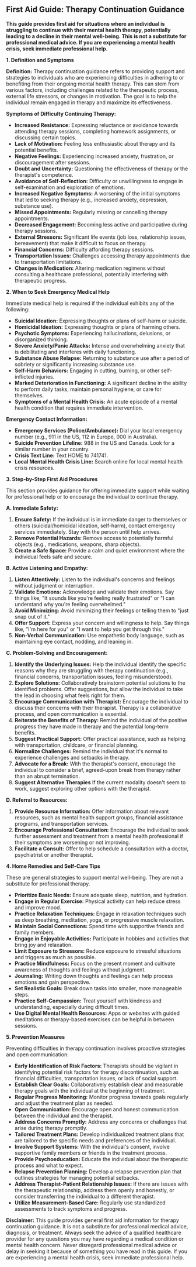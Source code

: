## First Aid Guide: Therapy Continuation Guidance

**This guide provides first aid for situations where an individual is struggling to continue with their mental health therapy, potentially leading to a decline in their mental well-being. This is not a substitute for professional medical advice. If you are experiencing a mental health crisis, seek immediate professional help.**

**1. Definition and Symptoms**

**Definition:** Therapy continuation guidance refers to providing support and strategies to individuals who are experiencing difficulties in adhering to or benefiting from their ongoing mental health therapy. This can stem from various factors, including challenges related to the therapeutic process, external life stressors, or changes in motivation. The goal is to help the individual remain engaged in therapy and maximize its effectiveness.

**Symptoms of Difficulty Continuing Therapy:**

*   **Increased Resistance:** Expressing reluctance or avoidance towards attending therapy sessions, completing homework assignments, or discussing certain topics.
*   **Lack of Motivation:** Feeling less enthusiastic about therapy and its potential benefits.
*   **Negative Feelings:** Experiencing increased anxiety, frustration, or discouragement after sessions.
*   **Doubt and Uncertainty:** Questioning the effectiveness of therapy or the therapist's competence.
*   **Avoidance of Self-Reflection:**  Difficulty or unwillingness to engage in self-examination and exploration of emotions.
*   **Increased Negative Symptoms:**  A worsening of the initial symptoms that led to seeking therapy (e.g., increased anxiety, depression, substance use).
*   **Missed Appointments:** Regularly missing or cancelling therapy appointments.
*   **Decreased Engagement:**  Becoming less active and participative during therapy sessions.
*   **External Stressors:** Significant life events (job loss, relationship issues, bereavement) that make it difficult to focus on therapy.
*   **Financial Concerns:** Difficulty affording therapy sessions.
*   **Transportation Issues:**  Challenges accessing therapy appointments due to transportation limitations.
*   **Changes in Medication:**  Altering medication regimens without consulting a healthcare professional, potentially interfering with therapeutic progress.

**2. When to Seek Emergency Medical Help**

Immediate medical help is required if the individual exhibits any of the following:

*   **Suicidal Ideation:**  Expressing thoughts or plans of self-harm or suicide.
*   **Homicidal Ideation:** Expressing thoughts or plans of harming others.
*   **Psychotic Symptoms:** Experiencing hallucinations, delusions, or disorganized thinking.
*   **Severe Anxiety/Panic Attacks:**  Intense and overwhelming anxiety that is debilitating and interferes with daily functioning.
*   **Substance Abuse Relapse:**  Returning to substance use after a period of sobriety or significantly increasing substance use.
*   **Self-Harm Behaviors:** Engaging in cutting, burning, or other self-inflicted injuries.
*   **Marked Deterioration in Functioning:**  A significant decline in the ability to perform daily tasks, maintain personal hygiene, or care for themselves.
*   **Symptoms of a Mental Health Crisis:** An acute episode of a mental health condition that requires immediate intervention.

**Emergency Contact Information:**

*   **Emergency Services (Police/Ambulance):** Dial your local emergency number (e.g., 911 in the US, 112 in Europe, 000 in Australia).
*   **Suicide Prevention Lifeline:** 988 in the US and Canada. Look for a similar number in your country.
*   **Crisis Text Line:** Text HOME to 741741.
*   **Local Mental Health Crisis Line:** Search online for local mental health crisis resources.

**3. Step-by-Step First Aid Procedures**

This section provides guidance for offering immediate support while waiting for professional help or to encourage the individual to continue therapy.

**A. Immediate Safety:**

1.  **Ensure Safety:** If the individual is in immediate danger to themselves or others (suicidal/homicidal ideation, self-harm), contact emergency services immediately. Stay with the person until help arrives.
2.  **Remove Potential Hazards:**  Remove access to potentially harmful objects (e.g., medications, weapons, sharp objects).
3.  **Create a Safe Space:**  Provide a calm and quiet environment where the individual feels safe and secure.

**B. Active Listening and Empathy:**

1.  **Listen Attentively:**  Listen to the individual's concerns and feelings without judgment or interruption.
2.  **Validate Emotions:** Acknowledge and validate their emotions. Say things like, "It sounds like you're feeling really frustrated" or "I can understand why you're feeling overwhelmed."
3.  **Avoid Minimizing:** Avoid minimizing their feelings or telling them to "just snap out of it."
4.  **Offer Support:** Express your concern and willingness to help. Say things like, "I'm here for you" or "I want to help you get through this."
5.  **Non-Verbal Communication:** Use empathetic body language, such as maintaining eye contact, nodding, and leaning in.

**C. Problem-Solving and Encouragement:**

1.  **Identify the Underlying Issues:** Help the individual identify the specific reasons why they are struggling with therapy continuation (e.g., financial concerns, transportation issues, feeling misunderstood).
2.  **Explore Solutions:** Collaboratively brainstorm potential solutions to the identified problems. Offer suggestions, but allow the individual to take the lead in choosing what feels right for them.
3.  **Encourage Communication with Therapist:**  Encourage the individual to discuss their concerns with their therapist. Therapy is a collaborative process, and open communication is essential.
4.  **Reiterate the Benefits of Therapy:** Remind the individual of the positive progress they have made in therapy and the potential long-term benefits.
5.  **Suggest Practical Support:** Offer practical assistance, such as helping with transportation, childcare, or financial planning.
6.  **Normalize Challenges:** Remind the individual that it's normal to experience challenges and setbacks in therapy.
7. **Advocate for a Break:** With the therapist's consent, encourage the individual to consider a brief, agreed-upon break from therapy rather than an abrupt termination.
8. **Suggest Alternative Therapies** If the current modality doesn't seem to work, suggest exploring other options with the therapist.

**D. Referral to Resources:**

1.  **Provide Resource Information:** Offer information about relevant resources, such as mental health support groups, financial assistance programs, and transportation services.
2.  **Encourage Professional Consultation:**  Encourage the individual to seek further assessment and treatment from a mental health professional if their symptoms are worsening or not improving.
3. **Facilitate a Consult:** Offer to help schedule a consultation with a doctor, psychiatrist or another therapist.

**4. Home Remedies and Self-Care Tips**

These are general strategies to support mental well-being. They are not a substitute for professional therapy.

*   **Prioritize Basic Needs:** Ensure adequate sleep, nutrition, and hydration.
*   **Engage in Regular Exercise:** Physical activity can help reduce stress and improve mood.
*   **Practice Relaxation Techniques:**  Engage in relaxation techniques such as deep breathing, meditation, yoga, or progressive muscle relaxation.
*   **Maintain Social Connections:** Spend time with supportive friends and family members.
*   **Engage in Enjoyable Activities:**  Participate in hobbies and activities that bring joy and relaxation.
*   **Limit Exposure to Stressors:**  Reduce exposure to stressful situations and triggers as much as possible.
*   **Practice Mindfulness:**  Focus on the present moment and cultivate awareness of thoughts and feelings without judgment.
*   **Journaling:** Writing down thoughts and feelings can help process emotions and gain perspective.
*   **Set Realistic Goals:**  Break down tasks into smaller, more manageable steps.
*   **Practice Self-Compassion:**  Treat yourself with kindness and understanding, especially during difficult times.
*   **Use Digital Mental Health Resources:** Apps or websites with guided meditations or therapy-based exercises can be helpful in between sessions.

**5. Prevention Measures**

Preventing difficulties in therapy continuation involves proactive strategies and open communication:

*   **Early Identification of Risk Factors:**  Therapists should be vigilant in identifying potential risk factors for therapy discontinuation, such as financial difficulties, transportation issues, or lack of social support.
*   **Establish Clear Goals:**  Collaboratively establish clear and measurable therapy goals with the individual at the beginning of treatment.
*   **Regular Progress Monitoring:**  Monitor progress towards goals regularly and adjust the treatment plan as needed.
*   **Open Communication:**  Encourage open and honest communication between the individual and the therapist.
*   **Address Concerns Promptly:**  Address any concerns or challenges that arise during therapy promptly.
*   **Tailored Treatment Plans:**  Develop individualized treatment plans that are tailored to the specific needs and preferences of the individual.
*   **Involve Support Systems:**  With the individual's consent, involve supportive family members or friends in the treatment process.
*   **Provide Psychoeducation:**  Educate the individual about the therapeutic process and what to expect.
*   **Relapse Prevention Planning:**  Develop a relapse prevention plan that outlines strategies for managing potential setbacks.
*   **Address Therapist-Patient Relationship Issues:** If there are issues with the therapeutic relationship, address them openly and honestly, or consider transferring the individual to a different therapist.
*   **Utilize Measurement-Based Care:** Regularly use standardized assessments to track symptoms and progress.

**Disclaimer:** This guide provides general first aid information for therapy continuation guidance. It is not a substitute for professional medical advice, diagnosis, or treatment. Always seek the advice of a qualified healthcare provider for any questions you may have regarding a medical condition or mental health concern. Never disregard professional medical advice or delay in seeking it because of something you have read in this guide. If you are experiencing a mental health crisis, seek immediate professional help.
